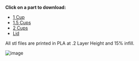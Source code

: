 **Click on a part to download:**

- [1 Cup](https://github.com/PetTutor/PetTutor-Mini-Parts/blob/main/Canister/Tum%206.1%20-%201%20cup%20Canister.stl)
- [1.5 Cups](https://github.com/PetTutor/PetTutor-Mini-Parts/blob/main/Canister/Tum%206x1.5%20-%201.5%20Cup%20Canister.stl)
- [2 Cups](https://github.com/PetTutor/PetTutor-Mini-Parts/blob/main/Canister/Tum%206x2%20-%202%20Cup%20Canister.stl)
- [Lid](https://github.com/PetTutor/PetTutor-Mini-Parts/blob/main/Canister/Tum%206.1%20-%20Lid.stl)

All stl files are printed in PLA at .2 Layer Height and 15% infill. 

![image](https://github.com/user-attachments/assets/d8c8a1a8-9b62-42f1-9c3b-481f36fc8ef7)

